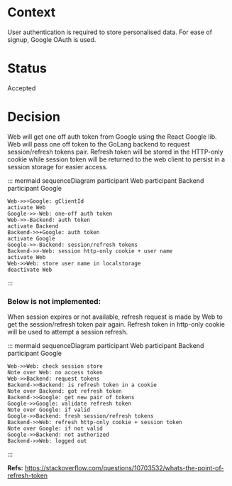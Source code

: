 # Context

User authentication is required to store personalised data. 
For ease of signup, Google OAuth is used.

# Status

Accepted

# Decision

Web will get one off auth token from Google using the React Google lib.
Web will pass one off token to the GoLang backend to request session/refresh tokens pair.
Refresh token will be stored in the HTTP-only cookie while session token will be returned to the web client to persist in a session storage for easier access.

::: mermaid
sequenceDiagram
    participant Web
    participant Backend
    participant Google

    Web->>+Google: gClientId
    activate Web
    Google->>-Web: one-off auth token
    Web->>-Backend: auth token
    activate Backend
    Backend->>+Google: auth token
    activate Google
    Google->>-Backend: session/refresh tokens
    Backend->>-Web: session http-only cookie + user name
    activate Web
    Web->>Web: store user name in localstorage
    deactivate Web
:::

### Below is not implemented:

When session expires or not available, refresh request is made by Web to get the session/refresh token pair again.
Refresh token in http-only cookie will be used to attempt a session refresh.

::: mermaid
sequenceDiagram
    participant Web
    participant Backend
    participant Google

    Web->>Web: check session store
    Note over Web: no access token
    Web->>Backend: request tokens
    Backend->>Backend: is refresh token in a cookie
    Note over Backend: got refresh token
    Backend->>Google: get new pair of tokens
    Google->>Google: validate refresh token
    Note over Google: if valid
    Google->>Backend: fresh session/refresh tokens
    Backend->>Web: refresh http-only cookie + session token
    Note over Google: if not valid
    Google->>Backend: not authorized
    Backend->>Web: logged out
:::


**Refs:**
    https://stackoverflow.com/questions/10703532/whats-the-point-of-refresh-token